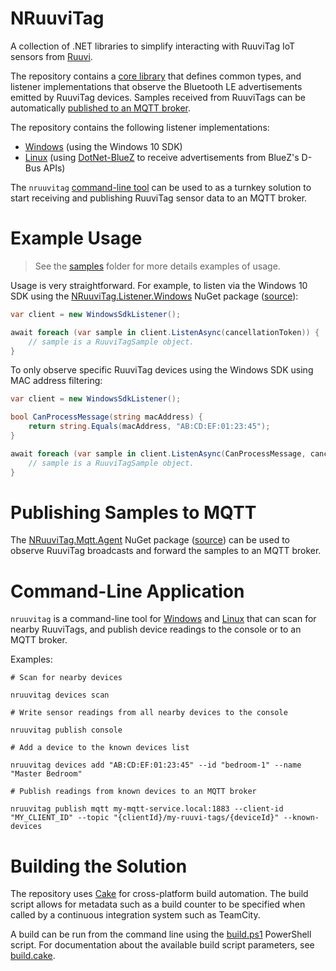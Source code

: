 # NRuuviTag

A collection of .NET libraries to simplify interacting with RuuviTag IoT sensors from [Ruuvi](https://www.ruuvi.com/).

The repository contains a [core library](/src/NRuuviTag.Core) that defines common types, and listener implementations that observe the Bluetooth LE advertisements emitted by RuuviTag devices. Samples received from RuuviTags can be automatically [published to an MQTT broker](#publishing-samples-to-mqtt).

The repository contains the following listener implementations:

- [Windows](/src/NRuuviTag.Listener.Windows) (using the Windows 10 SDK)
- [Linux](/src/NRuuviTag.Listener.Linux) (using [DotNet-BlueZ](https://github.com/hashtagchris/DotNet-BlueZ) to receive advertisements from BlueZ's D-Bus APIs)

The `nruuvitag` [command-line tool](#command-line-application) can be used to as a turnkey solution to start receiving and publishing RuuviTag sensor data to an MQTT broker.


# Example Usage

> See the [samples](/samples) folder for more details examples of usage.

Usage is very straightforward. For example, to listen via the Windows 10 SDK using the [NRuuviTag.Listener.Windows](https://www.nuget.org/packages/NRuuviTag.Listener.Windows) NuGet package ([source](/src/NRuuviTag.Listener.Windows)):

```csharp
var client = new WindowsSdkListener();

await foreach (var sample in client.ListenAsync(cancellationToken)) {
    // sample is a RuuviTagSample object.
}
```

To only observe specific RuuviTag devices using the Windows SDK using MAC address filtering:

```csharp
var client = new WindowsSdkListener();

bool CanProcessMessage(string macAddress) {
    return string.Equals(macAddress, "AB:CD:EF:01:23:45");
}

await foreach (var sample in client.ListenAsync(CanProcessMessage, cancellationToken)) {
    // sample is a RuuviTagSample object.
}
```


# Publishing Samples to MQTT

The [NRuuviTag.Mqtt.Agent](https://www.nuget.org/packages/NRuuviTag.Mqtt.Agent) NuGet package ([source](/src/NRuuviTag.Mqtt.Agent)) can be used to observe RuuviTag broadcasts and forward the samples to an MQTT broker.


# Command-Line Application

`nruuvitag` is a command-line tool for [Windows](/src/NRuuviTag.Cli.Windows) and [Linux](/src/NRuuviTag.Cli.Linux) that can scan for nearby RuuviTags, and publish device readings to the console or to an MQTT broker.

Examples:

```
# Scan for nearby devices

nruuvitag devices scan
```

```
# Write sensor readings from all nearby devices to the console

nruuvitag publish console
```

```
# Add a device to the known devices list

nruuvitag devices add "AB:CD:EF:01:23:45" --id "bedroom-1" --name "Master Bedroom"
```

```
# Publish readings from known devices to an MQTT broker

nruuvitag publish mqtt my-mqtt-service.local:1883 --client-id "MY_CLIENT_ID" --topic "{clientId}/my-ruuvi-tags/{deviceId}" --known-devices
```


# Building the Solution

The repository uses [Cake](https://cakebuild.net/) for cross-platform build automation. The build script allows for metadata such as a build counter to be specified when called by a continuous integration system such as TeamCity.

A build can be run from the command line using the [build.ps1](/build.ps1) PowerShell script. For documentation about the available build script parameters, see [build.cake](/build.cake).
